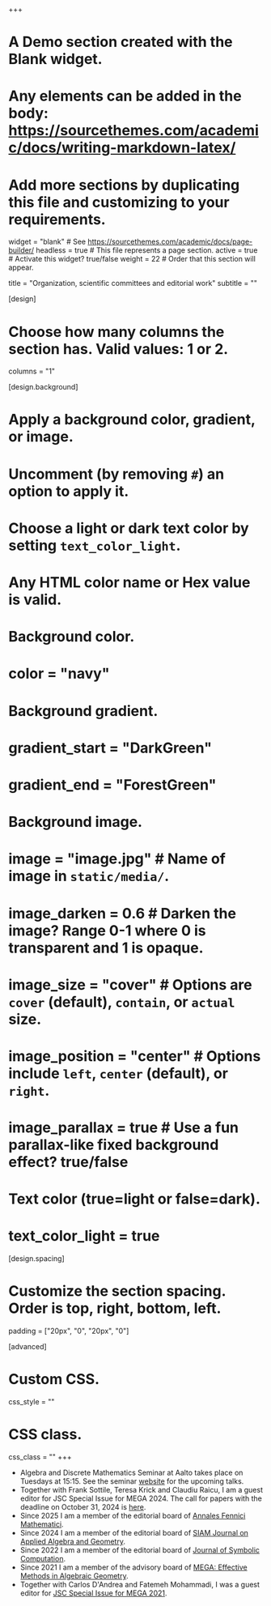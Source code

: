 +++
# A Demo section created with the Blank widget.
# Any elements can be added in the body: https://sourcethemes.com/academic/docs/writing-markdown-latex/
# Add more sections by duplicating this file and customizing to your requirements.

widget = "blank"  # See https://sourcethemes.com/academic/docs/page-builder/
headless = true  # This file represents a page section.
active = true  # Activate this widget? true/false
weight = 22  # Order that this section will appear.

title = "Organization, scientific committees and editorial work"
subtitle = ""

[design]
  # Choose how many columns the section has. Valid values: 1 or 2.
  columns = "1"

[design.background]
  # Apply a background color, gradient, or image.
  #   Uncomment (by removing `#`) an option to apply it.
  #   Choose a light or dark text color by setting `text_color_light`.
  #   Any HTML color name or Hex value is valid.

  # Background color.
  # color = "navy"
  
  # Background gradient.
  # gradient_start = "DarkGreen"
  # gradient_end = "ForestGreen"
  
  # Background image.
  # image = "image.jpg"  # Name of image in `static/media/`.
  # image_darken = 0.6  # Darken the image? Range 0-1 where 0 is transparent and 1 is opaque.
  # image_size = "cover"  #  Options are `cover` (default), `contain`, or `actual` size.
  # image_position = "center"  # Options include `left`, `center` (default), or `right`.
  # image_parallax = true  # Use a fun parallax-like fixed background effect? true/false
  
  # Text color (true=light or false=dark).
  # text_color_light = true

[design.spacing]
  # Customize the section spacing. Order is top, right, bottom, left.
  padding = ["20px", "0", "20px", "0"]

[advanced]
 # Custom CSS. 
 css_style = ""
 
 # CSS class.
 css_class = ""
+++
- Algebra and Discrete Mathematics Seminar at Aalto takes place on Tuesdays at 15:15. See the seminar [website](https://sites.google.com/view/algedismathaaltoseminar/home-page) for the upcoming talks.
- Together with Frank Sottile, Teresa Krick and Claudiu Raicu, I am a guest editor for JSC Special Issue for MEGA 2024. The call for papers with the deadline on October 31, 2024 is [here](https://mega.sciencesconf.org/resource/page/id/15).
- Since 2025 I am a member of the editorial board of [Annales Fennici Mathematici](https://afm.journal.fi).
- Since 2024 I am a member of the editorial board of [SIAM Journal on Applied Algebra and Geometry](https://www.siam.org/publications/journals/siam-journal-on-applied-algebra-and-geometry-siaga).
- Since 2022 I am a member of the editorial board of [Journal of Symbolic Computation](https://www.sciencedirect.com/journal/journal-of-symbolic-computation).
- Since 2021 I am a member of the advisory board of [MEGA: Effective Methods in Algebraic Geometry](https://mega.sciencesconf.org/resource/page/id/6).
- Together with Carlos D'Andrea and Fatemeh Mohammadi, I was a guest editor for [JSC Special Issue for MEGA 2021](https://www.sciencedirect.com/journal/journal-of-symbolic-computation/special-issue/10NXHCK8LJ2).





